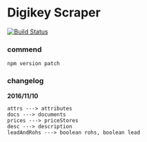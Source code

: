 # Digikey Scraper

[![Build Status](https://travis-ci.org/alincode/digikey-cn-scraper.svg?branch=master)](https://travis-ci.org/alincode/digikey-cn-scraper)

### commend

```
npm version patch
```

### changelog

**2016/11/10**

```
attrs ---> attributes
docs ---> documents
prices ---> priceStores
desc ---> description
leadAndRohs ---> boolean rohs, boolean lead
```
